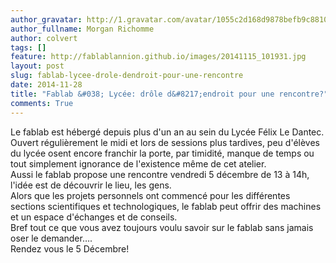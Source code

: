 ```yaml
---
author_gravatar: http://1.gravatar.com/avatar/1055c2d168d9878befb9c8810eda96dc?s=96&d=mm&r=g
author_fullname: Morgan Richomme
author: colvert
tags: []
feature: http://fablablannion.github.io/images/20141115_101931.jpg
layout: post
slug: fablab-lycee-drole-dendroit-pour-une-rencontre
date: 2014-11-28
title: "Fablab &#038; Lycée: drôle d&#8217;endroit pour une rencontre?"
comments: True
---
```

Le fablab est hébergé depuis plus d'un an au sein du Lycée Félix Le Dantec.  
Ouvert régulièrement le midi et lors de sessions plus tardives, peu d'élèves
du lycée osent encore franchir la porte, par timidité, manque de temps ou tout
simplement ignorance de l'existence même de cet atelier.  
Aussi le fablab propose une rencontre vendredi 5 décembre de 13 à 14h, l'idée
est de découvrir le lieu, les gens.  
Alors que les projets personnels ont commencé pour les différentes sections
scientifiques et technologiques, le fablab peut offrir des machines et un
espace d'échanges et de conseils.  
Bref tout ce que vous avez toujours voulu savoir sur le fablab sans jamais
oser le demander….  
Rendez vous le 5 Décembre!


